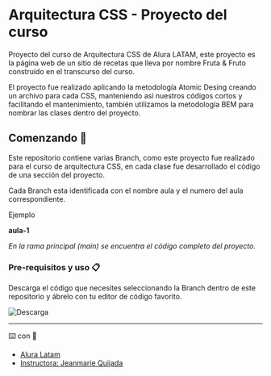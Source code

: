 
# Arquitectura CSS - Proyecto del curso

Proyecto del curso de Arquitectura CSS de Alura LATAM, este proyecto es la página web de un sitio de recetas que lleva por nombre Fruta & Fruto construido en el transcurso del curso. 

El proyecto fue realizado aplicando la metodología Atomic Desing creando un archivo para cada CSS, manteniendo así nuestros códigos cortos y facilitando el mantenimiento, también utilizamos la   metodología BEM para nombrar las clases dentro del proyecto. 


## Comenzando 🚀

Este repositorio contiene varias Branch, como este proyecto fue realizado para el curso de arquitectura CSS, en cada clase fue desarrollado el código de una sección del proyecto.

Cada Branch esta identificada con el nombre aula y el numero del aula correspondiente. 

Ejemplo

**aula-1**

*En la rama principal (main) se encuentra el código completo del proyecto.*

### Pre-requisitos y uso 📋

Descarga el código que necesites seleccionando la Branch dentro de este repositorio y ábrelo con tu editor de código favorito. 

![Descarga](image.png)


---
⌨️ con :blue_heart: 
- [Alura Latam](https://www.aluracursos.com/) 
- [Instructora: Jeanmarie Quijada](https://github.com/JeanmarieAluraLatam) 



